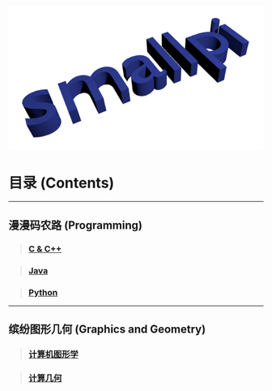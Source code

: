 ![smallpi](./images/smallpi.png)

# 目录 (Contents)

---

## 漫漫码农路 (Programming)

> ### [C & C++](./programming/c_contents.md)

> ### [Java](./programming/java_contents.md)

> ### [Python](./programming/python_contents.md)
	
---

## 缤纷图形几何 (Graphics and Geometry)


> ### [计算机图形学](./gra_and_geo/comupter_geometry_contents.md)

> ### [计算几何](./gra_and_geo/computational_geometry_contents.md)

